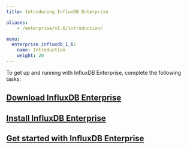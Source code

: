 ```yaml
---
title: Introducing InfluxDB Enterprise

aliases:
    - /enterprise/v1.6/introduction/

menu:
  enterprise_influxdb_1_6:
    name: Introduction
    weight: 20
---
```


To get up and running with InfluxDB Enterprise, complete the following tasks:

## [Download InfluxDB Enterprise](/enterprise_influxdb/v1.6/introduction/download/)

## [Install InfluxDB Enterprise](/enterprise_influxdb/v1.6/introduction/installation_guidelines/)

## [Get started with InfluxDB Enterprise](/enterprise_influxdb/v1.6/introduction/getting-started/)
